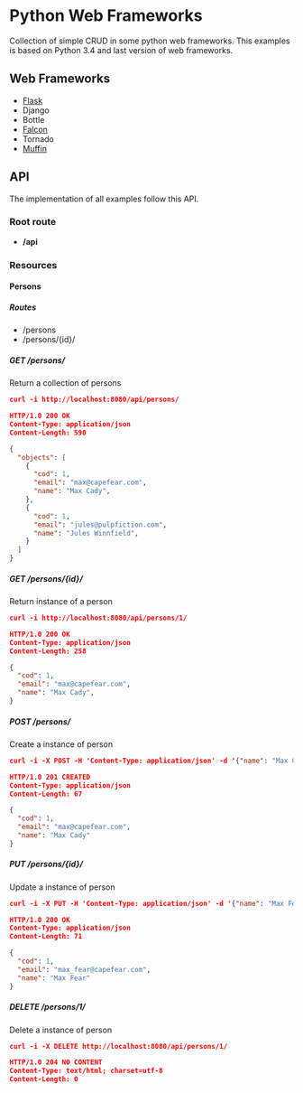 # Python Web Frameworks
Collection of simple CRUD in some python web frameworks.
This examples is based on Python 3.4 and last version of web frameworks.

## Web Frameworks
* [Flask](/flask)
* Django
* Bottle
* [Falcon](/falcon)
* Tornado
* [Muffin](/muffin)

## API
The implementation of all examples follow this API.

### Root route
* **/api**

### Resources

#### Persons

##### Routes
* /persons
* /persons/{id}/

##### GET /persons/
Return a collection of persons
```json
curl -i http://localhost:8080/api/persons/

HTTP/1.0 200 OK
Content-Type: application/json
Content-Length: 590

{
  "objects": [
    {
      "cod": 1,
      "email": "max@capefear.com",
      "name": "Max Cady",
    },
    {
      "cod": 1,
      "email": "jules@pulpfiction.com",
      "name": "Jules Winnfield",
    }
  ]
}

```
##### GET /persons/{id}/
Return instance of a person
```json
curl -i http://localhost:8080/api/persons/1/

HTTP/1.0 200 OK
Content-Type: application/json
Content-Length: 258

{
  "cod": 1,
  "email": "max@capefear.com",
  "name": "Max Cady",
}
```

##### POST /persons/
Create a instance of person
```json
curl -i -X POST -H 'Content-Type: application/json' -d '{"name": "Max Cady", "email": "max@capefear.com"}' http://localhost:8080/api/persons/

HTTP/1.0 201 CREATED
Content-Type: application/json
Content-Length: 67

{
  "cod": 1,
  "email": "max@capefear.com",
  "name": "Max Cady"
}
```

##### PUT /persons/{id}/
Update a instance of person
```json
curl -i -X PUT -H 'Content-Type: application/json' -d '{"name": "Max Fear", "email": "max_fear@capefear.com"}' http://localhost:8080/api/persons/1/

HTTP/1.0 200 OK
Content-Type: application/json
Content-Length: 71

{
  "cod": 1,
  "email": "max_fear@capefear.com",
  "name": "Max Fear"
}
```

##### DELETE /persons/1/
Delete a instance of person
```json
curl -i -X DELETE http://localhost:8080/api/persons/1/

HTTP/1.0 204 NO CONTENT
Content-Type: text/html; charset=utf-8
Content-Length: 0
```

